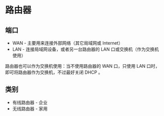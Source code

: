 # 路由器

## 端口

* WAN - 主要用来连接外部网络（其它局域网或 Internet）
* LAN - 连接局域网设备，或者另一台路由器的 LAN 口或交换机（作为交换机使用）

路由器也可以作为交换机使用：当不使用路由器的 WAN 口，只使用 LAN 口时，即可将路由器作为交换机，不过最好关闭 DHCP 。

## 类别

* 有线路由器 - 企业
* 无线路由器 - 家用